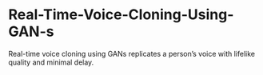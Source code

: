 # Real-Time-Voice-Cloning-Using-GAN-s
Real-time voice cloning using GANs replicates a person’s voice with lifelike quality and minimal delay.
